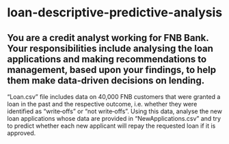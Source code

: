 # loan-descriptive-predictive-analysis
## You are a credit analyst working for FNB Bank. Your responsibilities include analysing the loan applications and making recommendations to management, based upon your findings, to help them make data‐driven decisions on lending.
“Loan.csv” file includes data on 40,000 FNB customers that were granted a loan in the past and the respective outcome, i.e. whether they were identified as “write‐offs” or “not write‐offs”. Using this data, analyse the new loan applications whose data are provided in “NewApplications.csv” and try to predict whether each new applicant will repay the requested loan if it is approved.
